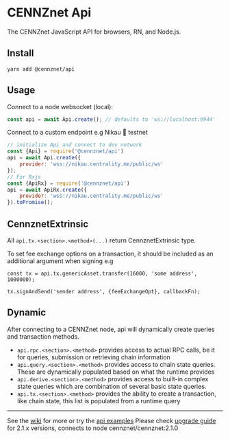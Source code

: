 # CENNZnet Api

The CENNZnet JavaScript API for browsers, RN, and Node.js.

## Install

```
yarn add @cennznet/api
```

## Usage

Connect to a node websocket (local):
```js
const api = await Api.create(); // defaults to 'ws://localhost:9944'
```

Connect to a custom endpoint e.g Nikau 🌴 testnet
```js
// initialize Api and connect to dev network
const {Api} = require('@cennznet/api')
api = await Api.create({
    provider: 'wss://nikau.centrality.me/public/ws'
});
// For Rxjs
const {ApiRx} = require('@cennznet/api')
api = await ApiRx.create({
    provider: 'wss://nikau.centrality.me/public/ws'
}).toPromise();
```

## CennznetExtrinsic

All `api.tx.<section>.<method>(...)` return CennznetExtrinsic type.

To set fee exchange options on a transaction, it should be included as an additional argument when signing e.g

```
const tx = api.tx.genericAsset.transfer(16000, 'some address', 1000000);

tx.signAndSend('sender address', {feeExchangeOpt}, callbackFn);
```

## Dynamic

After connecting to a CENNZnet node, api will dynamically create queries and transaction methods.

- `api.rpc.<section>.<method>` provides access to actual RPC calls, be it for queries, submission or retrieving chain information
- `api.query.<section>.<method>` provides access to chain state queries. These are dynamically populated based on what the runtime provides
- `api.derive.<section>.<method>` provides access to built-in complex state queries which are combination of several basic state queries.
- `api.tx.<section>.<method>` provides the ability to create a transaction, like chain state, this list is populated from a runtime query

---

See the [wiki](https:///wiki.cennz.net) for more or try the [api examples](../../docs/examples)
Please check [upgrade guide](https://hackmd.io/VbsHZhKkTiWwaTBYp1Unbw) for 2.1.x versions, connects to node  cennznet/cennznet:2.1.0
